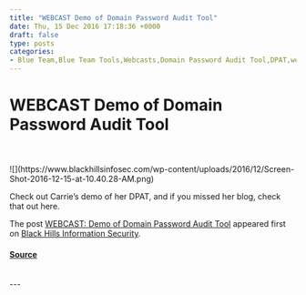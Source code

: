 ```yaml
---
title: "WEBCAST Demo of Domain Password Audit Tool"
date: Thu, 15 Dec 2016 17:18:36 +0000
draft: false
type: posts
categories: 
- Blue Team,Blue Team Tools,Webcasts,Domain Password Audit Tool,DPAT,webcast
---
```

# WEBCAST Demo of Domain Password Audit Tool

<br/>

<br/>
![](https://www.blackhillsinfosec.com/wp-content/uploads/2016/12/Screen-Shot-2016-12-15-at-10.40.28-AM.png)

Check out Carrie’s demo of her DPAT, and if you missed her blog, check that out here.

The post [WEBCAST: Demo of Domain Password Audit Tool](https://www.blackhillsinfosec.com/webcast-demo-domain-password-audit-tool/) appeared first on [Black Hills Information Security](https://www.blackhillsinfosec.com).

#### [Source](https://www.blackhillsinfosec.com/webcast-demo-domain-password-audit-tool/)

<br/>
---

